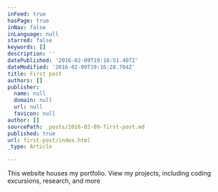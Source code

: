 ```yaml
---
inFeed: true
hasPage: true
inNav: false
inLanguage: null
starred: false
keywords: []
description: ''
datePublished: '2016-02-09T19:16:51.407Z'
dateModified: '2016-02-09T19:16:28.704Z'
title: First post
authors: []
publisher:
  name: null
  domain: null
  url: null
  favicon: null
author: []
sourcePath: _posts/2016-02-09-first-post.md
published: true
url: first-post/index.html
_type: Article

---
```

This website houses my portfolio. View my projects, including coding excursions, research, and more